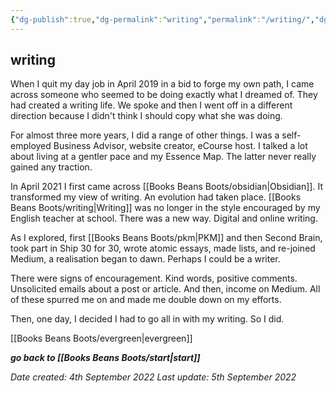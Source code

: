 ```yaml
---
{"dg-publish":true,"dg-permalink":"writing","permalink":"/writing/","dgHomeLink":true,"dgPassFrontmatter":false}
---
```



## writing

When I quit my day job in April 2019 in a bid to forge my own path, I came across someone who seemed to be doing exactly what I dreamed of. They had created a writing life. We spoke and then I went off in a different direction because I didn't think I should copy what she was doing.

For almost three more years, I did a range of other things. I was a self-employed Business Advisor, website creator, eCourse host. I talked a lot about living at a gentler pace and my Essence Map. The latter never really gained any traction.

In April 2021 I first came across [[Books Beans Boots/obsidian|Obsidian]]. It transformed my view of writing. An evolution had taken place. [[Books Beans Boots/writing|Writing]] was no longer in the style encouraged by my English teacher at school. There was a new way. Digital and online writing. 

As I explored, first [[Books Beans Boots/pkm|PKM]] and then Second Brain, took part in Ship 30 for 30, wrote atomic essays, made lists, and re-joined Medium, a realisation began to dawn. Perhaps I could be a writer.

There were signs of encouragement. Kind words, positive comments. Unsolicited emails about a post or article. And then, income on Medium. All of these spurred me on and made me double down on my efforts.

Then, one day, I decided I had to go all in with my writing. So I did.

[[Books Beans Boots/evergreen|evergreen]]

***go back to [[Books Beans Boots/start|start]]***

*Date created: 4th September 2022*
*Last update: 5th September 2022*


